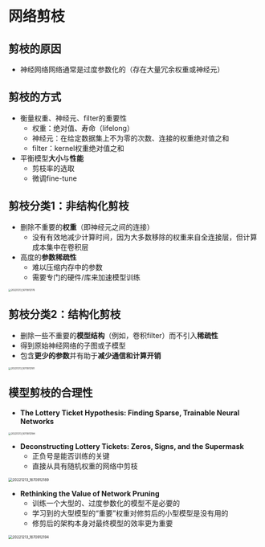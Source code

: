 # 网络剪枝

## 剪枝的原因

- 神经网络网络通常是过度参数化的（存在大量冗余权重或神经元）

## 剪枝的方式

- 衡量权重、神经元、filter的重要性
  - 权重：绝对值、寿命（lifelong）
  - 神经元：在给定数据集上不为零的次数、连接的权重绝对值之和
  - filter：kernel权重绝对值之和
- 平衡模型**大小**与**性能**
  - 剪枝率的选取
  - 微调fine-tune

## 剪枝分类1：非结构化剪枝

- 删除不重要的**权重**（即神经元之间的连接）
  - 没有有效地减少计算时间，因为大多数移除的权重来自全连接层，但计算成本集中在卷积层
- 高度的**参数稀疏性**
   - 难以压缩内存中的参数
   - 需要专门的硬件/库来加速模型训练

<img src="D:\GitHub\ailianligit.github.io\assets\20221213_1670912176.png" alt="20221213_1670912176" style="zoom: 33%;" />

## 剪枝分类2：结构化剪枝

- 删除一些不重要的**模型结构**（例如，卷积filter）而不引入**稀疏性**
- 得到原始神经网络的子图或子模型
- 包含**更少的参数**并有助于**减少通信和计算开销**

<img src="D:\GitHub\ailianligit.github.io\assets\20221213_1670912181.png" alt="20221213_1670912181" style="zoom:33%;" />

## 模型剪枝的合理性

- **The Lottery Ticket Hypothesis: Finding Sparse, Trainable Neural Networks**

<img src="D:\GitHub\ailianligit.github.io\assets\20221213_1670912184.png" alt="20221213_1670912184" style="zoom:33%;" />

- **Deconstructing Lottery Tickets: Zeros, Signs, and the Supermask**
  - 正负号是能否训练的关键
  - 直接从具有随机权重的网络中剪枝

<img src="D:\GitHub\ailianligit.github.io\assets\20221213_1670912189.png" alt="20221213_1670912189" style="zoom:50%;" />

- **Rethinking the Value of Network Pruning**
  - 训练一个大型的、过度参数化的模型不是必要的
  - 学习到的大型模型的“重要”权重对修剪后的小型模型是没有用的
  - 修剪后的架构本身对最终模型的效率更为重要

<img src="D:\GitHub\ailianligit.github.io\assets\20221213_1670912194.png" alt="20221213_1670912194" style="zoom:50%;" />